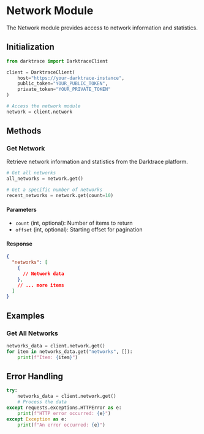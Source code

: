 # Network Module

The Network module provides access to network information and statistics.

## Initialization

```python
from darktrace import DarktraceClient

client = DarktraceClient(
    host="https://your-darktrace-instance",
    public_token="YOUR_PUBLIC_TOKEN",
    private_token="YOUR_PRIVATE_TOKEN"
)

# Access the network module
network = client.network
```

## Methods

### Get Network

Retrieve network information and statistics from the Darktrace platform.

```python
# Get all networks
all_networks = network.get()

# Get a specific number of networks
recent_networks = network.get(count=10)
```

#### Parameters

- `count` (int, optional): Number of items to return
- `offset` (int, optional): Starting offset for pagination

#### Response

```json
{
  "networks": [
    {
      // Network data
    },
    // ... more items
  ]
}
```

## Examples

### Get All Networks

```python
networks_data = client.network.get()
for item in networks_data.get("networks", []):
    print(f"Item: {item}")
```

## Error Handling

```python
try:
    networks_data = client.network.get()
    # Process the data
except requests.exceptions.HTTPError as e:
    print(f"HTTP error occurred: {e}")
except Exception as e:
    print(f"An error occurred: {e}")
```
